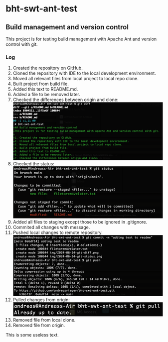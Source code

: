 # bht-swt-ant-test
## Build management and version control
This project is for testing build management with Apache Ant and version control with git.

### Log
1. Created the repository on GitHub.
2. Cloned the repository with IDE to the local development environment.
3. Moved all relevant files from local project to local repo clone.
4. Built project from build file.
5. Added this text to README.md.
6. Added a file to be removed later.
7. Checked the differences between origin and clone: ![git diff](https://github.com/andreasrieger/bht-swt-ant-test/blob/main/img/2024-06-14-git-diff.png)
8. Checked the status: ![git status](https://github.com/andreasrieger/bht-swt-ant-test/blob/main/img/2024-06-14-git-status.png)
9. Added all files to staging except those to be ignored in .gitignore.
10. Commited all changes with message.
11. Pushed local changes to remote repository. ![git commit & push](https://github.com/andreasrieger/bht-swt-ant-test/blob/main/img/2024-06-14-git-commit-push.png)
12. Pulled changes from origin: ![git pull](https://github.com/andreasrieger/bht-swt-ant-test/blob/main/img/2024-06-14-git-pull.png)
13. Removed file from local clone.
14. Removed file from origin.

This is some useless text.